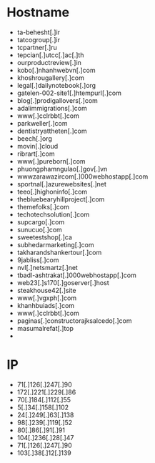 # Hostname
- ta-behesht[.]ir
- tatcogroup[.]ir
- tcpartner[.]ru
- tepcian[.]utcc[.]ac[.]th
- ourproductreview[.]in
- kobo[.]nhanhwebvn[.]com
- khoshrougallery[.]com
- legal[.]dailynotebook[.]org
- gatelen-002-site1[.]htempurl[.]com
- blog[.]prodigallovers[.]com
- adalimmigrations[.]com
- www[.]cclrbbt[.]com
- parkweller[.]com
- dentistryattheten[.]com
- beech[.]org
- movin[.]cloud
- ribrart[.]com
- www[.]pureborn[.]com
- phuongphamngulao[.]gov[.]vn
- wwwzarawazircom[.]000webhostapp[.]com
- sportnal[.]azurewebsites[.]net
- teeo[.]highoninfo[.]com
- thebluebearyhillproject[.]com
- themefolks[.]com
- techotechsolution[.]com
- supcargo[.]com
- sunucuo[.]com
- sweetestshop[.]ca
- subhedarmarketing[.]com
- takharandshankertour[.]com
- 9jabliss[.]com
- nvl[.]netsmartz[.]net
- tbadl-ashtrakat[.]000webhostapp[.]com
- web23[.]s170[.]goserver[.]host
- steakhouse42[.]site
- www[.]vgxph[.]com
- khanhbuiads[.]com
- www[.]cclrbbt[.]com
- paginas[.]constructorajksalcedo[.]com
- masumalrefat[.]top
- 


# IP
- 71[.]126[.]247[.]90
- 172[.]221[.]229[.]86
- 70[.]184[.]112[.]55
- 5[.]34[.]158[.]102
- 24[.]249[.]63[.]138
- 98[.]239[.]119[.]52
- 80[.]86[.]91[.]91
- 104[.]236[.]28[.]47
- 71[.]126[.]247[.]90
- 103[.]38[.]12[.]139
